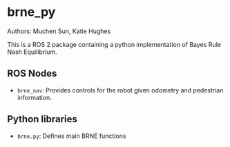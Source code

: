 # brne_py
Authors: Muchen Sun, Katie Hughes

This is a ROS 2 package containing a python implementation of Bayes Rule Nash Equilibrium.

## ROS Nodes
* `brne_nav`: Provides controls for the robot given odometry and pedestrian information.

## Python libraries
* `brne.py`: Defines main BRNE functions
